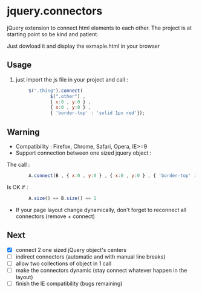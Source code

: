 jquery.connectors
=================

jQuery extension to connect html elements to each other.
The project is at starting point so be kind and patient.

Just dowload it and display the exmaple.html in your browser

Usage
-----

1. just import the js file in your project and call :
```javascript 
        $(".thing").connect(
                $(".other") ,
                { x:0 , y:0 } ,
                { x:0 , y:0 } ,
                { 'border-top' : 'solid 1px red'});
```

Warning
-------
 - Compatibility : Firefox, Chrome, Safari, Opera, IE>=9
 - Support connection between one sized jquery object :

The call :
```javascript
        A.connect(B , { x:0 , y:0 } , { x:0 , y:0 } , { 'border-top' : '2px solid red' });
```
Is OK if :
```javascript
        A.size() == B.size() == 1
```
 - If your page layout change dynamically, don't forget to reconnect all connectors (remove + connect)

Next
----
 - [x] connect 2 one sized jQuery object's centers
 - [ ] indirect connectors (automatic and with manual line breaks)
 - [ ] allow two collections of object in 1 call
 - [ ] make the connectors dynamic (stay connect whatever happen in the layout)
 - [ ] finish the IE compatibility (bugs remaining)
